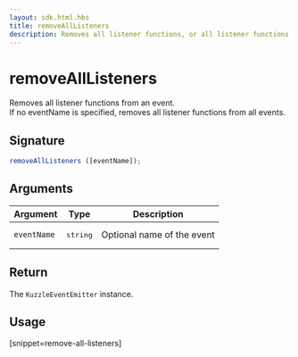 ```yaml
---
layout: sdk.html.hbs
title: removeAllListeners
description: Removes all listener functions, or all listener functions from an event
---
```


# removeAllListeners

Removes all listener functions from an event.  
If no eventName is specified, removes all listener functions from all events.

## Signature

```js
removeAllListeners ([eventName]);
```

## Arguments

| Argument   | Type     | Description      |
| ---------- | -------- | -------- |
| `eventName`    | <pre>string</pre> | Optional name of the event |

## Return

The `KuzzleEventEmitter` instance.

## Usage

[snippet=remove-all-listeners]
